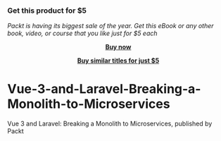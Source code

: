 
### Get this product for $5

<i>Packt is having its biggest sale of the year. Get this eBook or any other book, video, or course that you like just for $5 each</i>


<b><p align='center'>[Buy now](https://packt.link/9781801075534)</p></b>


<b><p align='center'>[Buy similar titles for just $5](https://subscription.packtpub.com/search)</p></b>


# Vue-3-and-Laravel-Breaking-a-Monolith-to-Microservices
Vue 3 and Laravel: Breaking a Monolith to Microservices, published by Packt
